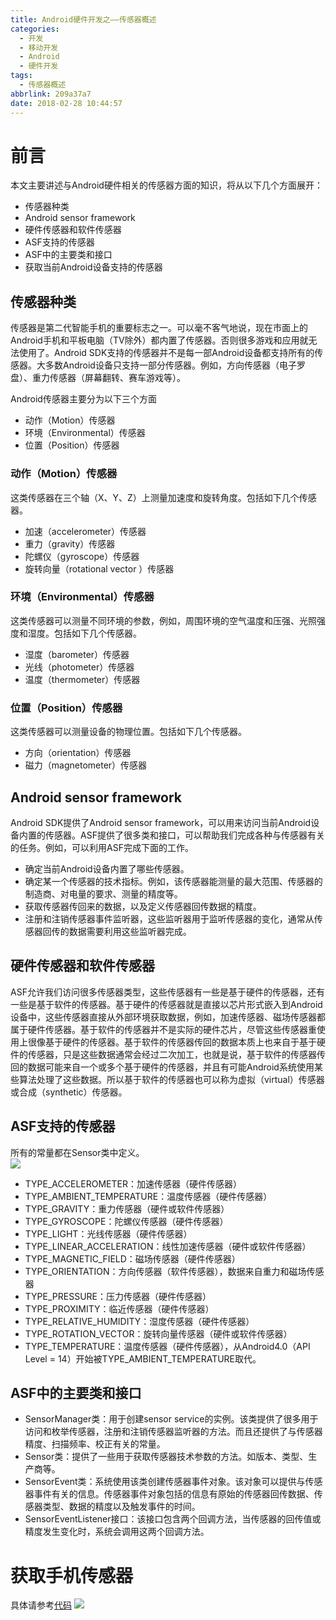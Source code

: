 ```yaml
---
title: Android硬件开发之——传感器概述
categories:
  - 开发
  - 移动开发
  - Android
  - 硬件开发
tags:
  - 传感器概述
abbrlink: 209a37a7
date: 2018-02-28 10:44:57
---
```

# 前言 
本文主要讲述与Android硬件相关的传感器方面的知识，将从以下几个方面展开：  

- 传感器种类  
- Android sensor framework
- 硬件传感器和软件传感器 
- ASF支持的传感器  
- ASF中的主要类和接口  
- 获取当前Android设备支持的传感器
  
<!--more-->   

## 传感器种类   
传感器是第二代智能手机的重要标志之一。可以毫不客气地说，现在市面上的Android手机和平板电脑（TV除外）都内置了传感器。否则很多游戏和应用就无法使用了。Android SDK支持的传感器并不是每一部Android设备都支持所有的传感器。大多数Android设备只支持一部分传感器。例如，方向传感器（电子罗盘）、重力传感器（屏幕翻转、赛车游戏等）。    

Android传感器主要分为以下三个方面   

- 动作（Motion）传感器  
- 环境（Environmental）传感器  
- 位置（Position）传感器  

### 动作（Motion）传感器    
 这类传感器在三个轴（X、Y、Z）上测量加速度和旋转角度。包括如下几个传感器。  

- 加速（accelerometer）传感器
- 重力（gravity）传感器  
- 陀螺仪（gyroscope）传感器  
- 旋转向量（rotational vector ）传感器  

### 环境（Environmental）传感器    
这类传感器可以测量不同环境的参数，例如，周围环境的空气温度和压强、光照强度和湿度。包括如下几个传感器。   

- 湿度（barometer）传感器  
- 光线（photometer）传感器   
- 温度（thermometer）传感器  

### 位置（Position）传感器    
这类传感器可以测量设备的物理位置。包括如下几个传感器。  

- 方向（orientation）传感器  
- 磁力（magnetometer）传感器  

## Android sensor framework  
Android SDK提供了Android sensor framework，可以用来访问当前Android设备内置的传感器。ASF提供了很多类和接口，可以帮助我们完成各种与传感器有关的任务。例如，可以利用ASF完成下面的工作。   

- 确定当前Android设备内置了哪些传感器。  
- 确定某一个传感器的技术指标。例如，该传感器能测量的最大范围、传感器的制造商、对电量的要求、测量的精度等。  
- 获取传感器传回来的数据，以及定义传感器回传数据的精度。  
- 注册和注销传感器事件监听器，这些监听器用于监听传感器的变化，通常从传感器回传的数据需要利用这些监听器完成。   

## 硬件传感器和软件传感器   
ASF允许我们访问很多传感器类型，这些传感器有一些是基于硬件的传感器，还有一些是基于软件的传感器。基于硬件的传感器就是直接以芯片形式嵌入到Android设备中，这些传感器直接从外部环境获取数据，例如，加速传感器、磁场传感器都属于硬件传感器。基于软件的传感器并不是实际的硬件芯片，尽管这些传感器重使用上很像基于硬件的传感器。基于软件的传感器传回的数据本质上也来自于基于硬件的传感器，只是这些数据通常会经过二次加工，也就是说，基于软件的传感器传回的数据可能来自一个或多个基于硬件的传感器，并且有可能Android系统使用某些算法处理了这些数据。所以基于软件的传感器也可以称为虚拟（virtual）传感器或合成（synthetic）传感器。    

## ASF支持的传感器   
所有的常量都在Sensor类中定义。   
![][1]  

- TYPE_ACCELEROMETER：加速传感器（硬件传感器）
- TYPE_AMBIENT_TEMPERATURE：温度传感器（硬件传感器）
- TYPE_GRAVITY：重力传感器（硬件或软件传感器）
- TYPE_GYROSCOPE：陀螺仪传感器（硬件传感器）
- TYPE_LIGHT：光线传感器（硬件传感器）
- TYPE_LINEAR_ACCELERATION：线性加速传感器（硬件或软件传感器）
- TYPE_MAGNETIC_FIELD：磁场传感器（硬件传感器）
- TYPE_ORIENTATION：方向传感器（软件传感器），数据来自重力和磁场传感器
- TYPE_PRESSURE：压力传感器（硬件传感器）
- TYPE_PROXIMITY：临近传感器（硬件传感器）
- TYPE_RELATIVE_HUMIDITY：湿度传感器（硬件传感器）
- TYPE_ROTATION_VECTOR：旋转向量传感器（硬件或软件传感器）
-  TYPE_TEMPERATURE：温度传感器（硬件传感器），从Android4.0（API Level = 14）开始被TYPE_AMBIENT_TEMPERATURE取代。   

## ASF中的主要类和接口  

- SensorManager类：用于创建sensor service的实例。该类提供了很多用于访问和枚举传感器，注册和注销传感器监听器的方法。而且还提供了与传感器精度、扫描频率、校正有关的常量。
- Sensor类：提供了一些用于获取传感器技术参数的方法。如版本、类型、生产商等。
- SensorEvent类：系统使用该类创建传感器事件对象。该对象可以提供与传感器事件有关的信息。传感器事件对象包括的信息有原始的传感器回传数据、传感器类型、数据的精度以及触发事件的时间。
- SensorEventListener接口：该接口包含两个回调方法，当传感器的回传值或精度发生变化时，系统会调用这两个回调方法。

# 获取手机传感器  
具体请参考[代码][3]
![][2]  




[1]: https://raw.githubusercontent.com/PGzxc/images/master/blog-images/sense-type.png
[2]: https://raw.githubusercontent.com/PGzxc/images/master/blog-images/sense-list-phone.png  
[3]: https://github.com/PGzxc/SenseList
  
